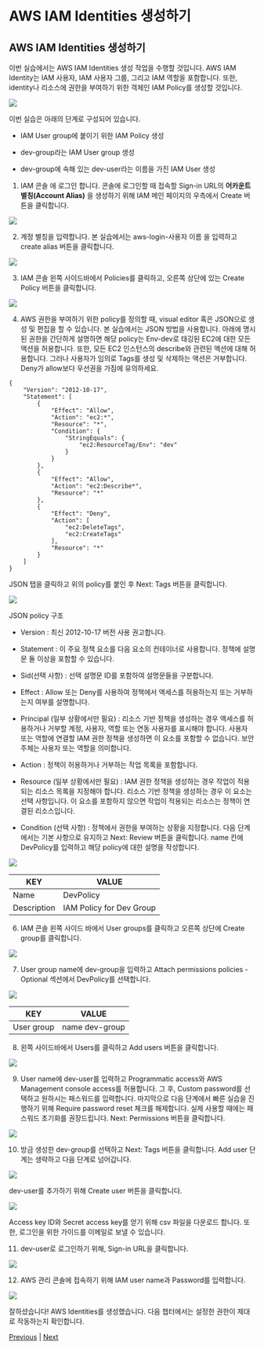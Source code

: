 # AWS IAM Identities 생성하기

## AWS IAM Identities 생성하기
이번 실습에서는 AWS IAM Identities 생성 작업을 수행할 것입니다. AWS IAM Identity는 IAM 사용자, IAM 사용자 그룹, 그리고 IAM 역할을 포함합니다. 또한, identity나 리소스에 권한을 부여하기 위한 객체인 IAM Policy를 생성할 것입니다.

![](../../images/AWS-IAM-architecture.png)

이번 실습은 아래의 단계로 구성되어 있습니다.

- IAM User group에 붙이기 위한 IAM Policy 생성

- dev-group라는 IAM User group 생성

- dev-group에 속해 있는 dev-user라는 이름을 가진 IAM User 생성

1. IAM 콘솔 에 로그인 합니다. 콘솔에 로그인할 때 접속할 Sign-in URL의 **어카운트 별칭(Account Alias)** 을 생성하기 위해 IAM 메인 페이지의 우측에서 Create 버튼을 클릭합니다.

![](../../images/iam-2-alias.png)

2. 계정 별칭을 입력합니다. 본 실습에서는 aws-login-사용자 이름 을 입력하고 create alias 버튼을 클릭합니다.

![](../../images/iam-2-alias-02.png)

3. IAM 콘솔 왼쪽 사이드바에서 Policies를 클릭하고, 오른쪽 상단에 있는 Create Policy 버튼을 클릭합니다.

![](../../images/iam-2-03.png)

4. AWS 권한을 부여하기 위한 policy를 정의할 때, visual editor 혹은 JSON으로 생성 및 편집을 할 수 있습니다. 본 실습에서는 JSON 방법을 사용합니다. 아래에 명시된 권한을 간단하게 설명하면 해당 policy는 Env-dev로 태깅된 EC2에 대한 모든 액션을 허용합니다. 또한, 모든 EC2 인스턴스의 describe와 관련된 액션에 대해 허용합니다. 그러나 사용자가 임의로 Tags를 생성 및 삭제하는 액션은 거부합니다. Deny가 allow보다 우선권을 가짐에 유의하세요.

```
{
    "Version": "2012-10-17",
    "Statement": [
        {
            "Effect": "Allow",
            "Action": "ec2:*",
            "Resource": "*",
            "Condition": {
                "StringEquals": {
                    "ec2:ResourceTag/Env": "dev"
                }
            }
        },
        {
            "Effect": "Allow",
            "Action": "ec2:Describe*",
            "Resource": "*"
        },
        {
            "Effect": "Deny",
            "Action": [
                "ec2:DeleteTags",
                "ec2:CreateTags"
            ],
            "Resource": "*"
        }
    ]
}
```

JSON 탭을 클릭하고 위의 policy를 붙인 후 Next: Tags 버튼을 클릭합니다.

![](../../images/iam-2-04.png)

JSON policy 구조 

- Version : 최신 2012-10-17 버전 사용 권고합니다.

- Statement : 이 주요 정책 요소를 다음 요소의 컨테이너로 사용합니다. 정책에 설명문 둘 이상을 포함할 수 있습니다.

- Sid(선택 사항) : 선택 설명문 ID를 포함하여 설명문들을 구분합니다.

- Effect : Allow 또는 Deny를 사용하여 정책에서 액세스를 허용하는지 또는 거부하는지 여부를 설명합니다.

- Principal (일부 상황에서만 필요) : 리소스 기반 정책을 생성하는 경우 액세스를 허용하거나 거부할 계정, 사용자, 역할 또는 연동 사용자를 표시해야 합니다. 사용자 또는 역할에 연결할 IAM 권한 정책을 생성하면 이 요소를 포함할 수 없습니다. 보안 주체는 사용자 또는 역할을 의미합니다.

- Action : 정책이 허용하거나 거부하는 작업 목록을 포함합니다.

- Resource (일부 상황에서만 필요) : IAM 권한 정책을 생성하는 경우 작업이 적용되는 리소스 목록을 지정해야 합니다. 리소스 기반 정책을 생성하는 경우 이 요소는 선택 사항입니다. 이 요소를 포함하지 않으면 작업이 적용되는 리소스는 정책이 연결된 리소스입니다.

- Condition (선택 사항) : 정책에서 권한을 부여하는 상황을 지정합니다.
다음 단계에서는 기본 사항으로 유지하고 Next: Review 버튼을 클릭합니다. name 칸에 DevPolicy를 입력하고 해당 policy에 대한 설명을 작성합니다.

![](../../images/iam-2-05.png)

KEY | VALUE
--- | -----
Name | DevPolicy
Description | IAM Policy for Dev Group

6. IAM 콘솔 왼쪽 사이드 바에서 User groups를 클릭하고 오른쪽 상단에 Create group를 클릭합니다.

![](../../images/iam-2-06.png)

7. User group name에 dev-group을 입력하고 Attach permissions policies - Optional 섹션에서 DevPolicy를 선택합니다.

![](../../images/iam-2-07.png)

KEY | VALUE
--- | ----
User group | name	dev-group

8. 왼쪽 사이드바에서 Users를 클릭하고 Add users 버튼을 클릭합니다.

![](../../images/iam-2-08.png)

9. User name에 dev-user를 입력하고 Programmatic access와 AWS Management console access를 허용합니다. 그 후, Custom password를 선택하고 원하시는 패스워드를 입력합니다. 마지막으로 다음 단계에서 빠른 실습을 진행하기 위해 Require password reset 체크를 해제합니다. 실제 사용할 때에는 패스워드 초기화를 권장드립니다. Next: Permissions 버튼을 클릭합니다.

![](../../images/iam-2-09.png)

10. 방금 생성한 dev-group를 선택하고 Next: Tags 버튼을 클릭합니다. Add user 단계는 생략하고 다음 단계로 넘어갑니다.

![](../../images/iam-2-10.png)

dev-user를 추가하기 위해 Create user 버튼을 클릭합니다.

![](../../images/iam-2-11.png)

Access key ID와 Secret access key를 얻기 위해 csv 파일을 다운로드 합니다. 또한, 로그인을 위한 가이드를 이메일로 보낼 수 있습니다.

11. dev-user로 로그인하기 위해, Sign-in URL을 클릭합니다.

![](../../images/iam-2-12.png)

12. AWS 관리 콘솔에 접속하기 위해 IAM user name과 Password를 입력합니다.

![](../../images/iam-2-13.png)

잘하셨습니다! AWS Identities를 생성했습니다. 다음 챕터에서는 설정한 권한이 제대로 작동하는지 확인합니다.

[Previous](./1-iam.md) | [Next](./3-iam.md)
